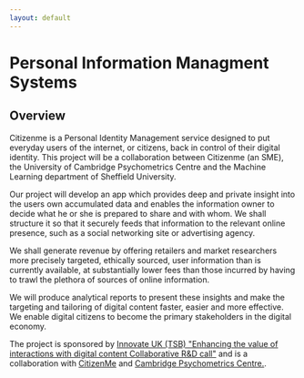 ```yaml
---
layout: default
---
```


Personal Information Managment Systems
======================================

Overview
--------

Citizenme is a Personal Identity Management service designed to put everyday users of the internet, or citizens, back in control of their digital identity. This project will be a collaboration between Citizenme (an SME), the University of Cambridge Psychometrics Centre and the Machine Learning department of Sheffield University.

Our project will develop an app which provides deep and private insight into the users own accumulated data and enables the information owner to decide what he or she is prepared to share and with whom. We shall structure it so that it securely feeds that information to the relevant online presence, such as a social networking site or advertising agency.

We shall generate revenue by offering retailers and market researchers more precisely targeted, ethically sourced, user information than is currently available, at substantially lower fees than those incurred by having to trawl the plethora of sources of online information.

We will produce analytical reports to present these insights and make the targeting and tailoring of digital content faster, easier and more effective. We enable digital citizens to become the primary stakeholders in the digital economy.

The project is sponsored by [Innovate UK (TSB) "Enhancing the value of interactions with digital content Collaborative R&D call"](https://interact.innovateuk.org/competition-display-page/-/asset_publisher/RqEt2AKmEBhi/content/enhancing-the-value-of-interactions-with-digital-content) and is a collaboration with [CitizenMe](http://www.citizenme.com/) and [Cambridge Psychometrics Centre.](http://www.psychometrics.cam.ac.uk/).
